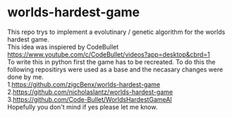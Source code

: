 # worlds-hardest-game
This repo trys to implement a evolutinary / genetic algorithm for the worlds hardest game.  
This idea was inspiered by CodeBullet https://www.youtube.com/c/CodeBullet/videos?app=desktop&cbrd=1  
To write this in python first the game has to be recreated. To do this the following repositirys were used as a base and the necasary changes were done by me.  
1.https://github.com/zigcBenx/worlds-hardest-game   
2.https://github.com/nicholaslantz/worlds-hardest-game
3.https://github.com/Code-Bullet/WorldsHardestGameAI  
Hopefully you don't mind if yes please let me know.  
